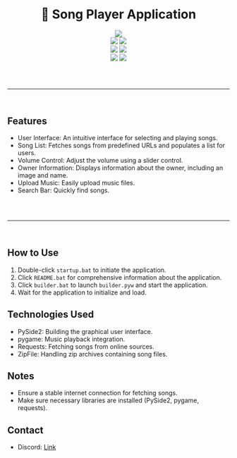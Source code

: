 <h1 align="center">
  🎵 Song Player Application
</h1>

<div align="center">
  <img src="https://github.com/boyratata/gif/blob/main/2024-03-0717-43-33-ezgif.com-optimize.gif"><br>
  <img src="https://img.shields.io/github/languages/top/boyratata/song?color=6d00c1">
  <img src="https://img.shields.io/github/stars/boyratata/song?color=6d00c1&logoColor=6d00c1"><br>
  <img src="https://img.shields.io/github/commit-activity/w/boyratata/song?color=6d00c1">
  <img src="https://img.shields.io/github/last-commit/boyratata/song?color=6d00c1&logoColor=6d00c1"><br>
  <img src="https://img.shields.io/github/issues/boyratata/song?color=6d00c1&logoColor=6d00c1">
  <img src="https://img.shields.io/github/issues-closed/boyratata/song?color=6d00c1&logoColor=6d00c1"><hr style="border-radius: 2%; margin-top: 60px; margin-bottom: 60px;" noshade="" size="20" width="100%">
</div>

## Features

- User Interface: An intuitive interface for selecting and playing songs.
- Song List: Fetches songs from predefined URLs and populates a list for users.
- Volume Control: Adjust the volume using a slider control.
- Owner Information: Displays information about the owner, including an image and name.
- Upload Music: Easily upload music files.
- Search Bar: Quickly find songs.

<hr style="border-radius: 2%; margin-top: 60px; margin-bottom: 60px;" noshade="" size="20" width="100%">

## How to Use

1. Double-click `startup.bat` to initiate the application.
2. Click `README.bat` for comprehensive information about the application.
3. Click `builder.bat` to launch `builder.pyw` and start the application.
4. Wait for the application to initialize and load.

## Technologies Used

- PySide2: Building the graphical user interface.
- pygame: Music playback integration.
- Requests: Fetching songs from online sources.
- ZipFile: Handling zip archives containing song files.

## Notes

- Ensure a stable internet connection for fetching songs.
- Make sure necessary libraries are installed (PySide2, pygame, requests).

## Contact

- Discord: [Link](https://discord.com/users/962552468292648990)
